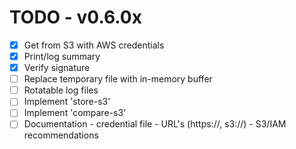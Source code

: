 # TODO - v0.6.0x

- [x] Get from S3 with AWS credentials
- [x] Print/log summary 
- [x] Verify signature
- [ ] Replace temporary file with in-memory buffer
- [ ] Rotatable log files
- [ ] Implement 'store-s3'
- [ ] Implement 'compare-s3'
- [ ] Documentation
      - credential file
      - URL's (https://, s3://)
      - S3/IAM recommendations